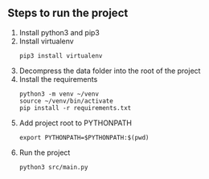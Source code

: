 ## Steps to run the project
1. Install python3 and pip3
2. Install virtualenv
    ```commandline
    pip3 install virtualenv
    ```
3. Decompress the data folder into the root of the project
4. Install the requirements
    ```commandline
    python3 -m venv ~/venv 
    source ~/venv/bin/activate 
    pip install -r requirements.txt
    ```
5. Add project root to PYTHONPATH
    ```commandline
    export PYTHONPATH=$PYTHONPATH:$(pwd)
    ```
6. Run the project
    ```commandline
    python3 src/main.py
    ```

